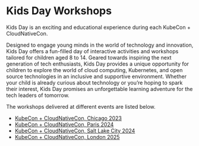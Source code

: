 # Kids Day Workshops

Kids Day is an exciting and educational experience during each KubeCon + CloudNativeCon.

Designed to engage young minds in the world of technology and innovation, Kids Day offers a fun-filled day of interactive activities and workshops tailored for children aged 8 to 14. Geared towards inspiring the next generation of tech enthusiasts, Kids Day provides a unique opportunity for children to explore the world of cloud computing, Kubernetes, and open source technologies in an inclusive and supportive environment. Whether your child is already curious about technology or you’re hoping to spark their interest, Kids Day promises an unforgettable learning adventure for the tech leaders of tomorrow.

The workshops delivered at different events are listed below.

* [KubeCon + CloudNativeCon, Chicago 2023](chicago-2023.md)
* [KubeCon + CloudNativeCon, Paris 2024](paris-2024.md)
* [KubeCon + CloudNativeCon, Salt Lake City 2024](saltlakecity-2024.md)
* [KubeCon + CloudNativeCon, London 2025](london-2025.md)

